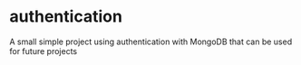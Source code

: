 # authentication
A small simple project using authentication with MongoDB that can be used for future projects
